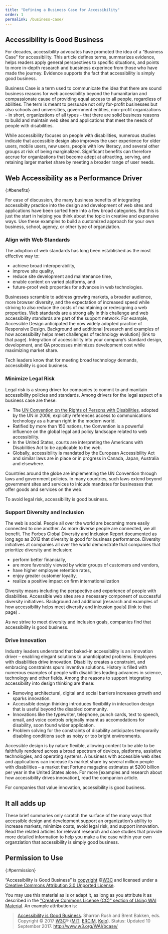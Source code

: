 ```yaml
---
title: "Defining a Business Case for Accessibility"
order: 1
permalink: /business-case/
---
```


## Accessibility is Good Business

For decades, accessibility advocates have promoted the idea of a “Business Case” for accessibility. This article defines terms, summarizes evidence, helps readers apply general perspectives to specific situations, and points to more in-depth research and buesiness experince from those who have made the journey. Evidence supports the fact that accessibility is simply good business.

Business Case is a term used to communicate the idea that there are sound business reasons for web accessibility beyond the humanitarian and compassionate cause of providing equal access to all people, regardless of abilities. The term is meant to persuade not only for-profit businesses but also schools and universities, government entities, non-profit organizations - in short, organizations of all types - that there are solid business reasons to build and maintain web sites and applications that meet the needs of people with disabilities.

While accessibility focuses on people with disabilities, numerous studies indicate that accessible design also improves the user experience for older users, mobile users, new users, people with low literacy, and several other groups at risk of being marginalized. Significant benefits can therefore accrue for organizations that become adept at attracting, serving, and retaining larger market share by meeting a broader range of user needs.

## Web Accessibility as a Performance Driver 
{:#benefits}

For ease of discussion, the many business benefits of integrating accessibilty practice into the design and development of web sites and applications have been sorted here into a few broad categories. But this is just the start in helping you think about the topic in creative and expansive ways. Use these examples to build a customized approach for your own business, school, agency, or other type of organziation.  

### Align with Web Standards
The adoption of web standards has long been established as the most effective way to:
* achieve broad interoperability,
* improve site quality,
* reduce site development and maintenance time,
* enable content on varied platforms, and
* future-proof web properties for advances in web technologies.

Businesses scramble to address growing markets, a broader audience, more browser diversity, and the expectation of increased speed while striving to also reduce the costs of maintaining or redesigning a web properties. Web standards are a strong ally in this challenge and web accessibility standards are part of the support network. For example, Accessible Design anticipated the now widely adopted practice of Responsive Design. Background and additional [research and examples of how accessibility helps meet challenges of technology evolution] (link to that page).  Integration of accessibility into your company’s standard design, development, and QA processes minimizes development cost while maximizing market share.

Tech leaders know that for meeting broad technology demands, accessibility is good business.

### Minimize Legal Risk
Legal risk is a strong driver for companies to commit to and manitain accessibility policies and standards. Among drivers for the legal aspect of a business case are these:
* The [UN Convention on the Rights of Persons with Disabilities](http://www.un.org/disabilities/default.asp?navid=12&pid=150), adopted by the UN in 2006, explicitly references access to communications technology as a human right in the modern world. 
* Ratified by more than 150 nations, the Convention is a powerful influence on the global legal and policy landscape related to web accessibility. 
* In the United States, courts are interpreting the Americans with Disabilities Act to be applicable to the web.
* Globally, accessibility is mandated by the European Accessibility Act and similar laws are in place or in progress in Canada, Japan, Australia and elsewhere. 

Countries around the globe are implementing the UN Convention through laws and government policies. In many countries, such laws extend beyond government sites and services to inlcude mandates for businesses that offer goods and services on the web.

To avoid legal risk, accessibility is good business.


### Support Diversity and Inclusion
The web is social. People all over the world are becoming more easily connected to one another. As more diverse people are connected, we all benefit. The Forbes Global Diversity and Inclusion Report documented as long ago as 2012 that diversity is good for business performance. Diversity initiatives at companies all over the world demonstrate that companies that prioritize diversity and inclusion:
* perform better financially,
* are more favorably viewed by wider groups of customers and vendors,
* have higher employee retention rates,
* enjoy greater customer loyalty,
* realize a positive impact on firm internationalization

Diversity means including the perspective and experience of people with disabilities. Accessible web sites are a necessary component of successful diversity initiatives. Background and additional [research and examples of how accessibility helps meet diversity and inlcusion goals] (link to that page) . 

As we strive to meet diversity and inclusion goals, companies find that accessibility is good business.

### Drive Innovation
Industry leaders understand that baked-in accessibility is an innovation driver – enabling elegant solutions to unanticipated problems. Employees with disabilities drive innovation. Disability creates a constraint, and embracing constraints spurs inventive solutions. History is filled with numerous examples of people with disabilities leading advances in science, technology and other fields. Among the reasons to support integrating accessibility into design thinking are these:
* Removing architectural, digital and social barriers increases growth and sparks innovation.
* Accessible design thinking introduces flexibility in interaction design that is useful beyond the disabled community.
* Innovations like the typewriter, telephone, punch cards, text to speech, email, and voice controls originally meant as accomodations for disability, soon found wider application.
* Problem solving for the constraints of disability anticipates temporarily disabling conditions such as noisy or too bright environments.

Accessible design is by nature flexible, allowing content to be able to be faithfully rendered across a broad spectrum of devices, platforms, assistive technologies, and operating systems. A business with accessible web sites and applications can increase its market share by several million people with disabilities – a market that Fortune magazine estimates at $200&nbsp;billion per year in the United States alone. For more [examples and research about how accessibility drives innovation], read the companion article.

For companies that value innovation, accessibility is good business.

## It all adds up
These brief summaries only scratch the surface of the many ways that accessible design and development support an organization’s ability to increase markets, minimize costs, avoid legal risk, and support innovation. Read the related articles for relevant research and case studies that provide more detailed information to help you make a the case within your own organziation that accessibility is simply good business. 

## Permission to Use
{:#permission}

“Accessibility is Good Business” is [copyright](http://www.w3.org/Consortium/Legal/ipr-notice#Copyright) ©[W3C](http://www.w3.org/) and licensed under a [Creative Commons Attribution 3.0 Unported License](http://creativecommons.org/licenses/by/3.0/).

You may use this material as is or adapt it, as long as you attribute it as described in the ["Creative Commons License (CC)" section of Using WAI Material](http://www.w3.org/WAI/about/usingWAImaterial#cc). An example attribution is:

> [Accessibility is Good Business](http://www.w3.org/WAI/bcase/). Sharron Rush and Brent Bakken, eds. Copyright © 2017 [W3C](http://www.w3.org/)®
> ([MIT](http://www.csail.mit.edu/), [ERCIM](http://www.ercim.eu/),
> [Keio](http://www.keio.ac.jp/)). Status: Updated 10 September 2017.
> <http://www.w3.org/WAI/bcase/>

